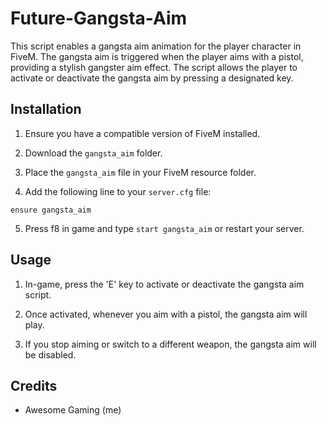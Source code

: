 # Future-Gangsta-Aim

This script enables a gangsta aim animation for the player character in FiveM. The gangsta aim is triggered when the player aims with a pistol, providing a stylish gangster aim effect. The script allows the player to activate or deactivate the gangsta aim by pressing a designated key.

## Installation

1. Ensure you have a compatible version of FiveM installed.

2. Download the `gangsta_aim` folder.

3. Place the `gangsta_aim` file in your FiveM resource folder.

4. Add the following line to your `server.cfg` file:
 
`ensure gangsta_aim`


5. Press f8 in game and type `start gangsta_aim` or restart your server.

## Usage

1. In-game, press the 'E' key to activate or deactivate the gangsta aim script.

2. Once activated, whenever you aim with a pistol, the gangsta aim will play.

3. If you stop aiming or switch to a different weapon, the gangsta aim will be disabled.

## Credits
- Awesome Gaming (me)
